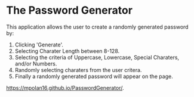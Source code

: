 # The Password Generator

This application allows the user to create a randomly generated password by:

1. Clicking 'Generate'.
2. Selecting Charater Length between 8-128.
2. Selecting the criteria of Uppercase, Lowercase, Special Charaters, and/or Numbers.
3. Randomly selecting charaters from the user critera.
4. Finally a randomly generated password will appear on the page.

https://mpolan16.github.io/PasswordGenerator/.
